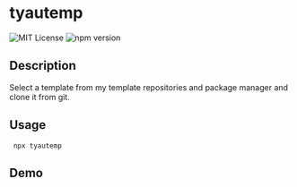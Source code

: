 # tyautemp
![MIT License](http://img.shields.io/badge/license-MIT-blue.svg?style=flat) ![npm version](http://img.shields.io/badge/npm-5.2+-brightgreen.svg?style=flat)
## Description
Select a template from my template repositories and package manager and clone it from git.

## Usage
` npx tyautemp`

## Demo

